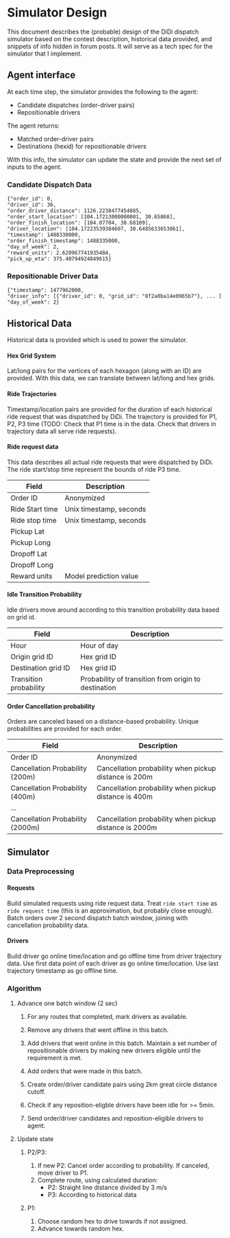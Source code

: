 # Simulator Design
This document describes the (probable) design of the DiDi dispatch simulator
based on the contest description, historical data provided, and snippets of info 
hidden in forum posts. It will serve as a tech spec for the simulator that I 
implement.

## Agent interface
At each time step, the simulator provides the following to the agent:

* Candidate dispatches (order-driver pairs)
* Repositionable drivers

The agent returns:

* Matched order-driver pairs
* Destinations (hexid) for repositionable drivers

With this info, the simulator can update the state and provide the next set of 
inputs to the agent.

### Candidate Dispatch Data
```
{"order_id": 0, 
"driver_id": 36, 
"order_driver_distance": 1126.2238477454885, 
"order_start_location": [104.17213000000001, 30.65868], 
"order_finish_location": [104.07704, 30.68109], 
"driver_location": [104.17223539384607, 30.6485633653061], 
"timestamp": 1488330000, 
"order_finish_timestamp": 1488335000, 
"day_of_week": 2, 
"reward_units": 2.620967741935484, 
"pick_up_eta": 375.40794924849615}
```

### Repositionable Driver Data
```
{"timestamp": 1477962000, 
"driver_info": [{"driver_id": 0, "grid_id": "8f2a0ba14e0965b7"}, ... ] 
"day_of_week": 2}
```

## Historical Data
Historical data is provided which is used to power the simulator.

#### Hex Grid System
Lat/long pairs for the vertices of each hexagon (along with an ID) are provided.
With this data, we can translate between lat/long and hex grids.

#### Ride Trajectories
Timestamp/location pairs are provided for the duration of each historical ride 
request that was dispatched by DiDi. The trajectory is provided for P1, P2, P3 
time (TODO: Check that P1 time is in the data. Check that drivers in trajectory
data all serve ride requests).

#### Ride request data
This data describes all actual ride requests that were dispatched by DiDi. The 
ride start/stop time represent the bounds of ride P3 time.

| Field | Description |
|-------|-------------|
| Order ID        | Anonymized              |
| Ride Start time | Unix timestamp, seconds |
| Ride stop time  | Unix timestamp, seconds |
| Pickup Lat      |                         |
| Pickup Long     |                         |
| Dropoff Lat     |                         |
| Dropoff Long    |                         |
| Reward units    | Model prediction value  |

#### Idle Transition Probability
Idle drivers move around according to this transition probability data based on 
grid id.

| Field | Description |
|-------|-------------|
| Hour                   | Hour of day                                         |
| Origin grid ID         | Hex grid ID                                         |
| Destination grid ID    | Hex grid ID                                         |
| Transition probability | Probability of transition from origin to destination|

#### Order Cancellation probability
Orders are canceled based on a distance-based probability. Unique probabilities 
are provided for each order.

| Field | Description |
|-------|-------------|
| Order ID | Anonymized |
| Cancellation Probability (200m) | Cancellation probability when pickup distance is 200m |
| Cancellation Probability (400m) | Cancellation probability when pickup distance is 400m |
| ...     
| Cancellation Probability (2000m) | Cancellation probability when pickup distance is 2000m |

## Simulator

### Data Preprocessing

#### Requests
Build simulated requests using ride request data. Treat `ride start time` as 
 `ride request time` (this is an approximation, but probably close enough). 
 Batch orders over 2 second dispatch batch window, joining with cancellation 
 probability data.
 
#### Drivers
Build driver go online time/location and go offline time from driver trajectory 
data. Use first data point of each driver as go online time/location. Use last
trajectory timestamp as go offline time.
 
### Algorithm

1. Advance one batch window (2 sec)
    
    1. For any routes that completed, mark drivers as available.
    
    1. Remove any drivers that went offline in this batch.
    
    2. Add drivers that went online in this batch. Maintain a set number of 
    repositionable drivers by making new drivers eligible until the requirement 
    is met.
    
    3. Add orders that were made in this batch.
    
    4. Create order/driver candidate pairs using 2km great circle distance 
    cutoff.
    
    5. Check if any reposition-eligble drivers have been idle for >= 5min.
    
    6. Send order/driver candidates and reposition-eligible drivers to agent.
    
2. Update state
    
    1. P2/P3: 
        1. If new P2: Cancel order according to probability. If canceled, move 
        driver to P1.
        2. Complete route, using calculated duration:
            - P2: Straight line distance divided by 3 m/s
            - P3: According to historical data
            
    2. P1: 
        1. Choose random hex to drive towards if not assigned. 
        2. Advance towards random hex.


